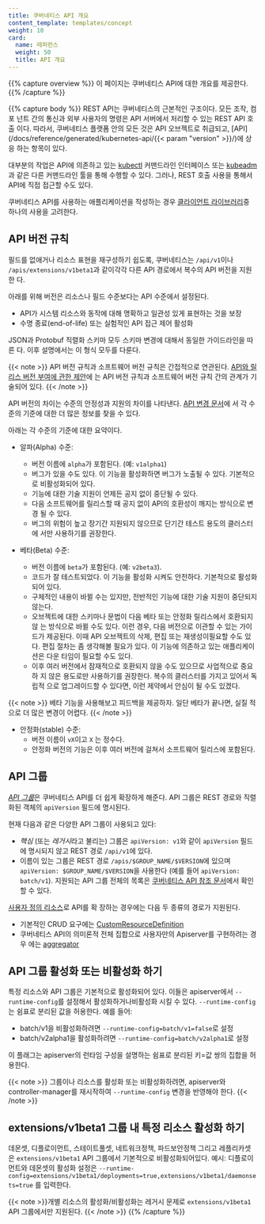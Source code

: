 ```yaml
---
title: 쿠버네티스 API 개요
content_template: templates/concept
weight: 10
card:
  name: 레퍼런스
  weight: 50
  title: API 개요
---
```


{{% capture overview %}} 이 페이지는 쿠버네티스 API에 대한 개요를 제공한다.
{{% /capture %}}

{{% capture body %}} REST API는 쿠버네티스의 근본적인 구조이다. 모든 조작, 컴포
넌트 간의 통신과 외부 사용자의 명령은 API 서버에서 처리할 수 있는 REST API 호출
이다. 따라서, 쿠버네티스 플랫폼 안의 모든 것은 API 오브젝트로 취급되고,
[API](/docs/reference/generated/kubernetes-api/{{< param "version" >}}/)에 상응
하는 항목이 있다.

대부분의 작업은 API에 의존하고 있는 [kubectl](/docs/reference/kubectl/overview/)
커맨드라인 인터페이스 또는
[kubeadm](/docs/reference/setup-tools/kubeadm/kubeadm/)과 같은 다른 커맨드라인
툴을 통해 수행할 수 있다. 그러나, REST 호출 사용을 통해서 API에 직접 접근할 수도
있다.

쿠버네티스 API를 사용하는 애플리케이션을 작성하는 경우
[클라이언트 라이브러리](/ko/docs/reference/using-api/client-libraries/)중 하나의
사용을 고려한다.

## API 버전 규칙

필드를 없애거나 리소스 표현을 재구성하기 쉽도록, 쿠버네티스는 `/api/v1`이나
`/apis/extensions/v1beta1`과 같이각각 다른 API 경로에서 복수의 API 버전을 지원한
다.

아래를 위해 버전은 리소스나 필드 수준보다는 API 수준에서 설정된다.

- API가 시스템 리소스와 동작에 대해 명확하고 일관성 있게 표현하는 것을 보장
- 수명 종료(end-of-life) 또는 실험적인 API 접근 제어 활성화

JSON과 Protobuf 직렬화 스키마 모두 스키마 변경에 대해서 동일한 가이드라인을 따른
다. 이후 설명에서는 이 형식 모두를 다룬다.

{{< note >}} API 버전 규칙과 소프트웨어 버전 규칙은 간접적으로 연관된다.
[API와 릴리스 버전 부여에 관한 제안](https://git.k8s.io/community/contributors/design-proposals/release/versioning.md)에
는 API 버전 규칙과 소프트웨어 버전 규칙 간의 관계가 기술되어 있다. {{< /note >}}

API 버전의 차이는 수준의 안정성과 지원의 차이를 나타낸다.
[API 변경 문서](https://git.k8s.io/community/contributors/devel/sig-architecture/api_changes.md#alpha-beta-and-stable-versions)에
서 각 수준의 기준에 대한 더 많은 정보를 찾을 수 있다.

아래는 각 수준의 기준에 대한 요약이다.

- 알파(Alpha) 수준:

  - 버전 이름에 `alpha`가 포함된다. (예: `v1alpha1`)
  - 버그가 있을 수도 있다. 이 기능을 활성화하면 버그가 노출될 수 있다. 기본적으
    로 비활성화되어 있다.
  - 기능에 대한 기술 지원이 언제든 공지 없이 중단될 수 있다.
  - 다음 소프트웨어를 릴리스할 때 공지 없이 API의 호환성이 깨지는 방식으로 변경
    될 수 있다.
  - 버그의 위험이 높고 장기간 지원되지 않으므로 단기간 테스트 용도의 클러스터에
    서만 사용하기를 권장한다.

- 베타(Beta) 수준:
  - 버전 이름에 `beta`가 포함된다. (예: `v2beta3`).
  - 코드가 잘 테스트되었다. 이 기능을 활성화 시켜도 안전하다. 기본적으로 활성화
    되어 있다.
  - 구체적인 내용이 바뀔 수는 있지만, 전반적인 기능에 대한 기술 지원이 중단되지
    않는다.
  - 오브젝트에 대한 스키마나 문법이 다음 베타 또는 안정화 릴리스에서 호환되지 않
    는 방식으로 바뀔 수도 있다. 이런 경우, 다음 버전으로 이관할 수 있는 가이드가
    제공된다. 이때 API 오브젝트의 삭제, 편집 또는 재생성이필요할 수도 있다. 편집
    절차는 좀 생각해볼 필요가 있다. 이 기능에 의존하고 있는 애플리케이션은 다운
    타임이 필요할 수도 있다.
  - 이후 여러 버전에서 잠재적으로 호환되지 않을 수도 있으므로 사업적으로 중요하
    지 않은 용도로만 사용하기를 권장한다. 복수의 클러스터를 가지고 있어서 독립적
    으로 업그레이드할 수 있다면, 이런 제약에서 안심이 될 수도 있겠다.

{{< note >}} 베타 기능을 사용해보고 피드백을 제공하자. 일단 베타가 끝나면, 실질
적으로 더 많은 변경이 어렵다. {{< /note >}}

- 안정화(stable) 수준:
  - 버전 이름이 `vX`이고 `X` 는 정수다.
  - 안정화 버전의 기능은 이후 여러 버전에 걸쳐서 소프트웨어 릴리스에 포함된다.

## API 그룹

[_API 그룹_](https://git.k8s.io/community/contributors/design-proposals/api-machinery/api-group.md)은
쿠버네티스 API를 더 쉽게 확장하게 해준다. API 그룹은 REST 경로와 직렬화된 객체의
`apiVersion` 필드에 명시된다.

현재 다음과 같은 다양한 API 그룹이 사용되고 있다:

- _핵심_ (또는 *레거시*라고 불리는) 그룹은 `apiVersion: v1`와 같이 `apiVersion`
  필드에 명시되지 않고 REST 경로 `/api/v1`에 있다.
- 이름이 있는 그룹은 REST 경로 `/apis/$GROUP_NAME/$VERSION`에 있으며
  `apiVersion: $GROUP_NAME/$VERSION`을 사용한다 (예를 들어
  `apiVersion: batch/v1`). 지원되는 API 그룹 전체의 목록은
  [쿠버네티스 API 참조 문서](/docs/reference/)에서 확인할 수 있다.

[사용자 정의 리소스](/docs/concepts/api-extension/custom-resources/)로 API를 확
장하는 경우에는 다음 두 종류의 경로가 지원된다.

- 기본적인 CRUD 요구에는
  [CustomResourceDefinition](/docs/tasks/access-kubernetes-api/extend-api-custom-resource-definitions/)
- 쿠버네티스 API의 의미론적 전체 집합으로 사용자만의 Apiserver를 구현하려는 경우
  에는
  [aggregator](https://github.com/kubernetes/community/blob/master/contributors/design-proposals/api-machinery/aggregated-api-servers.md)

## API 그룹 활성화 또는 비활성화 하기

특정 리소스와 API 그룹은 기본적으로 활성화되어 있다. 이들은 apiserver에서
`--runtime-config`를 설정해서 활성화하거나비활성화 시킬 수 있다.
`--runtime-config`는 쉼표로 분리된 값을 허용한다. 예를 들어:

- batch/v1을 비활성화하려면 `--runtime-config=batch/v1=false`로 설정
- batch/v2alpha1을 활성화하려면 `--runtime-config=batch/v2alpha1`로 설정

이 플래그는 apiserver의 런타임 구성을 설명하는 쉼표로 분리된 키=값 쌍의 집합을
허용한다.

{{< note >}} 그룹이나 리소스를 활성화 또는 비활성화하려면, apiserver와
controller-manager를 재시작하여 `--runtime-config` 변경을 반영해야 한다.
{{< /note >}}

## extensions/v1beta1 그룹 내 특정 리소스 활성화 하기

데몬셋, 디플로이먼트, 스테이트풀셋, 네트워크정책, 파드보안정책 그리고 레플리카셋
은 `extensions/v1beta1` API 그룹에서 기본적으로 비활성화되어있다. 예시: 디플로이
먼트와 데몬셋의 활성화 설정은
`--runtime-config=extensions/v1beta1/deployments=true,extensions/v1beta1/daemonsets=true`
를 입력한다.

{{< note >}}개별 리소스의 활성화/비활성화는 레거시 문제로 `extensions/v1beta1`
API 그룹에서만 지원된다. {{< /note >}} {{% /capture %}}

